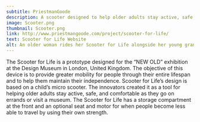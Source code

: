 ```yaml
---
subtitle: PriestmanGoode
description: A scooter designed to help older adults stay active, safe, and comfortable.
image: Scooter.png
thumbnail: Scooter.png
link: http://www.priestmangoode.com/project/scooter-for-life/
text: Scooter for Life Website 
alt: An older woman rides her Scooter for Life alongside her young grandson, who is riding a child’s scooter.
---
```

The Scooter for Life is a prototype designed for the “NEW OLD” exhibition at the Design Museum in London, United Kingdom. The objective of this device is to provide greater mobility for people through their entire lifespan and to help them maintain their independence. Scooter for Life’s design is based on a child’s micro scooter. The innovators created it as a tool for helping older adults stay active, safe, and comfortable as they go on errands or visit a museum. The Scooter for Life has a storage compartment at the front and an optional seat and motor for when people become less able to travel by using their own strength.
